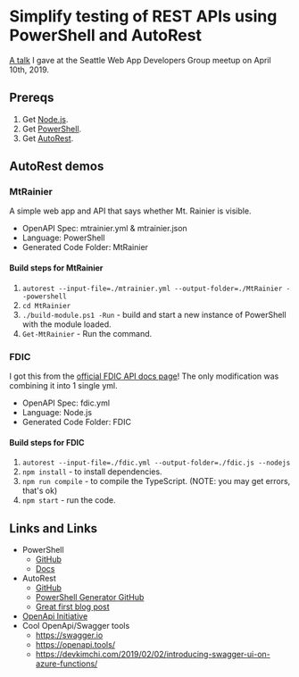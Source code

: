 # Simplify testing of REST APIs using PowerShell and AutoRest

[A talk](https://www.meetup.com/Seattle-Web-App-Developers-Group/events/259603088/) I gave at the Seattle Web App Developers Group meetup on April 10th, 2019.

## Prereqs

1. Get [Node.js](https://nodejs.org/en/).
1. Get [PowerShell](https://github.com/powershell/powershell#get-powershell).
1. Get [AutoRest](https://github.com/Azure/autorest/blob/master/docs/installing-autorest.md).

## AutoRest demos

### MtRainier

A simple web app and API that says whether Mt. Rainier is visible.

* OpenAPI Spec: mtrainier.yml & mtrainier.json
* Language: PowerShell
* Generated Code Folder: MtRainier

#### Build steps for MtRainier

1. `autorest --input-file=./mtrainier.yml --output-folder=./MtRainier --powershell`
1. `cd MtRainier`
1. `./build-module.ps1 -Run` - build and start a new instance of PowerShell with the module loaded.
1. `Get-MtRainier` - Run the command.

### FDIC

I got this from the [official FDIC API docs page](https://banks.data.fdic.gov/docs/)! The only modification was combining it into 1 single yml.

* OpenAPI Spec: fdic.yml
* Language: Node.js
* Generated Code Folder: FDIC

#### Build steps for FDIC

1. `autorest --input-file=./fdic.yml --output-folder=./fdic.js --nodejs`
1. `npm install` - to install dependencies.
1. `npm run compile` - to compile the TypeScript. (NOTE: you may get errors, that's ok)
2. `npm start` - run the code.

## Links and Links

* PowerShell
  * [GitHub](https://github.com/PowerShell/PowerShell)
  * [Docs](https://aka.ms/powershell)
* AutoRest
  * [GitHub](https://github.com/Azure/AutoRest)
  * [PowerShell Generator GitHub](https://github.com/Azure/AutoRest.powershell)
  * [Great first blog post](https://devblogs.microsoft.com/powershell/cmdlets-via-autorest)
* [OpenApi Initiative](https://openapis.org)
* Cool OpenApi/Swagger tools
  * https://swagger.io
  * https://openapi.tools/
  * https://devkimchi.com/2019/02/02/introducing-swagger-ui-on-azure-functions/
